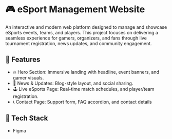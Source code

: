 # 🎮 eSport Management Website
  An interactive and modern web platform designed to manage and showcase eSports events, teams, and players. This project focuses on delivering a seamless experience for gamers, organizers, and fans through live tournament registration, news updates, and community engagement.

## 🚀 Features
  - 🔥 Hero Section: Immersive landing with headline, event banners, and gamer visuals.
  - 📰 News & Updates: Blog-style layout, and social sharing.
  - 🕹️ Live eSports Page: Real-time match schedules, and player/team registration.
  - 📞 Contact Page: Support form, FAQ accordion, and contact details

## 🧩 Tech Stack
  - Figma
